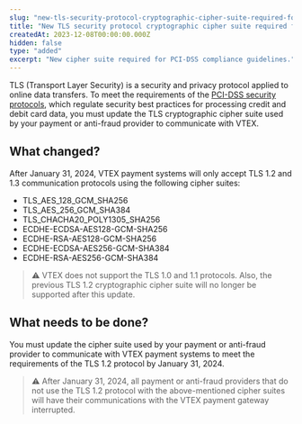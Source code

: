 ```yaml
---
slug: "new-tls-security-protocol-cryptographic-cipher-suite-required-for-pci-dss-compliance-guidelines"
title: "New TLS security protocol cryptographic cipher suite required for PCI-DSS compliance guidelines"
createdAt: 2023-12-08T00:00:00.000Z
hidden: false
type: "added"
excerpt: "New cipher suite required for PCI-DSS compliance guidelines."
---
```

TLS (Transport Layer Security) is a security and privacy protocol applied to online data transfers. To meet the requirements of the [PCI-DSS security protocols](https://www.pcisecuritystandards.org/document_library/?category=pcidss&document=pci_dss), which regulate security best practices for processing credit and debit card data, you must update the TLS cryptographic cipher suite used by your payment or anti-fraud provider to communicate with VTEX.

## What changed?

After January 31, 2024, VTEX payment systems will only accept TLS 1.2 and 1.3 communication protocols using the following cipher suites:

- TLS_AES_128_GCM_SHA256
- TLS_AES_256_GCM_SHA384
- TLS_CHACHA20_POLY1305_SHA256
- ECDHE-ECDSA-AES128-GCM-SHA256
- ECDHE-RSA-AES128-GCM-SHA256
- ECDHE-ECDSA-AES256-GCM-SHA384
- ECDHE-RSA-AES256-GCM-SHA384

> ⚠️ VTEX does not support the TLS 1.0 and 1.1 protocols. Also, the previous TLS 1.2 cryptographic cipher suite will no longer be supported after this update.

## What needs to be done?

You must update the cipher suite used by your payment or anti-fraud provider to communicate with VTEX payment systems to meet the requirements of the TLS 1.2 protocol by January 31, 2024.

> ⚠️ After January 31, 2024, all payment or anti-fraud providers that do not use the TLS 1.2 protocol with the above-mentioned cipher suites will have their communications with the VTEX payment gateway interrupted.
